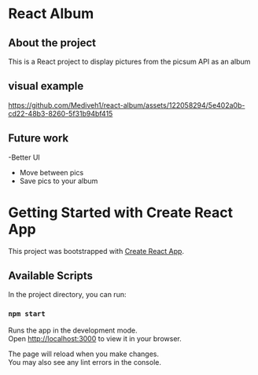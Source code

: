 # React Album

## About the project

This is a React project to display pictures from the picsum API as an album

## visual example 

https://github.com/Mediveh1/react-album/assets/122058294/5e402a0b-cd22-48b3-8260-5f31b94bf415


## Future work

-Better UI
- Move between pics
- Save pics to your album



# Getting Started with Create React App

This project was bootstrapped with [Create React App](https://github.com/facebook/create-react-app).

## Available Scripts

In the project directory, you can run:

### `npm start`

Runs the app in the development mode.\
Open [http://localhost:3000](http://localhost:3000) to view it in your browser.

The page will reload when you make changes.\
You may also see any lint errors in the console.


